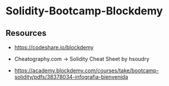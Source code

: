 # Solidity-Bootcamp-Blockdemy

## Resources

- https://codeshare.io/blockdemy

- Cheatography.com -> Solidity Cheat Sheet by hsoudry

- https://academy.blockdemy.com/courses/take/bootcamp-solidity/pdfs/38378034-infografia-bienvenida
